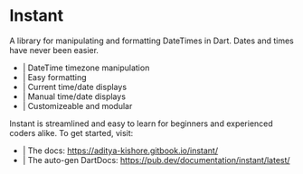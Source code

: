 # Instant

A library for manipulating and formatting DateTimes in Dart.
Dates and times have never been easier.
- | DateTime timezone manipulation
- | Easy formatting
- | Current time/date displays
- | Manual time/date displays
- | Customizeable and modular

Instant is streamlined and easy to learn for beginners and
experienced coders alike. To get started, visit:
- | The docs: https://aditya-kishore.gitbook.io/instant/
- | The auto-gen DartDocs: https://pub.dev/documentation/instant/latest/ 